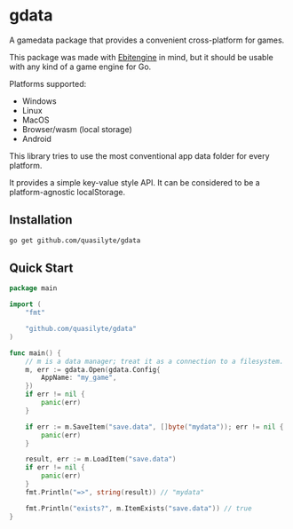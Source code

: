 # gdata

A gamedata package that provides a convenient cross-platform for games.

This package was made with [Ebitengine](https://github.com/hajimehoshi/ebiten/) in mind, but it should be usable with any kind of a game engine for Go.

Platforms supported:

* Windows
* Linux
* MacOS
* Browser/wasm (local storage)
* Android

This library tries to use the most conventional app data folder for every platform.

It provides a simple key-value style API. It can be considered to be a platform-agnostic localStorage.

## Installation

```bash
go get github.com/quasilyte/gdata
```

## Quick Start

```go
package main

import (
	"fmt"

	"github.com/quasilyte/gdata"
)

func main() {
	// m is a data manager; treat it as a connection to a filesystem.
	m, err := gdata.Open(gdata.Config{
		AppName: "my_game",
	})
	if err != nil {
		panic(err)
	}

	if err := m.SaveItem("save.data", []byte("mydata")); err != nil {
		panic(err)
	}

	result, err := m.LoadItem("save.data")
	if err != nil {
		panic(err)
	}
	fmt.Println("=>", string(result)) // "mydata"

	fmt.Println("exists?", m.ItemExists("save.data")) // true
}
```
